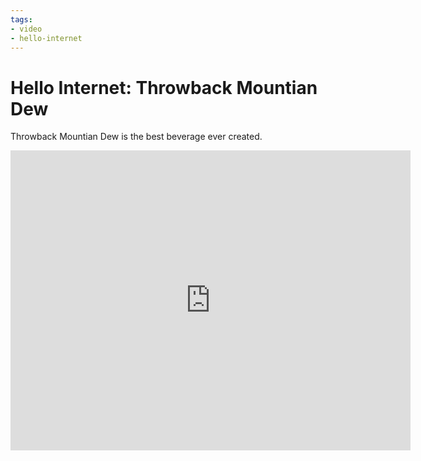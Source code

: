 ```yaml
---
tags:
- video
- hello-internet
---
```


# Hello Internet: Throwback Mountian Dew

Throwback Mountian Dew is the best beverage ever created.

<div class="video vimeo"><iframe src="
https://player.vimeo.com/video/14643158?title=0&amp;byline=0&amp;portrait=0&amp;color=f05b35" width="640" height="480" frameborder="0" webkitAllowFullScreen mozallowfullscreen allowFullScreen></iframe></div>
